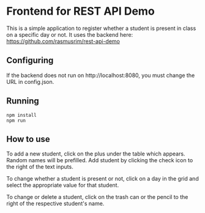 # Frontend for REST API Demo
This is a simple application to register whether a student is present in class on a specific day or not. It uses the backend here: https://github.com/rasmusrim/rest-api-demo

## Configuring
If the backend does not run on http://localhost:8080, you must change the URL in config.json.

## Running
    npm install
    npm run

## How to use
To add a new student, click on the plus under the table which appears. Random names will be prefilled. Add student by clicking the check icon to the right of the text inputs.

To change whether a student is present or not, click on a day in the grid and select the appropriate value for that student.

To change or delete a student, click on the trash can or the pencil to the right of the respective student's name.
